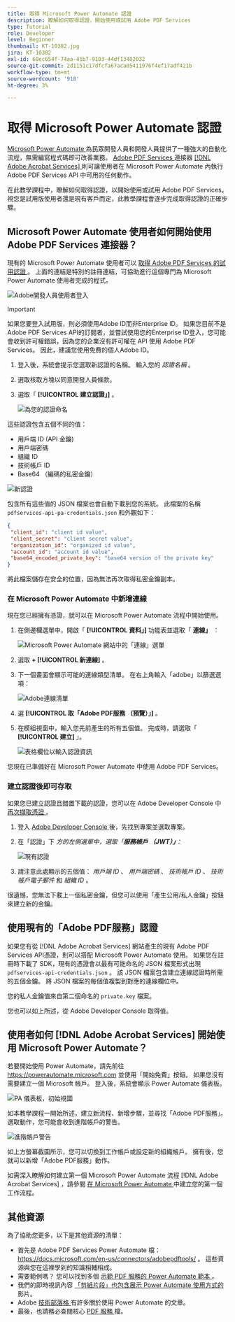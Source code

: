 ```yaml
---
title: 取得 Microsoft Power Automate 認證
description: 瞭解如何取得認證，開始使用或試用 Adobe PDF Services
type: Tutorial
role: Developer
level: Beginner
thumbnail: KT-10382.jpg
jira: KT-10382
exl-id: 68ec654f-74aa-41b7-9103-44df13402032
source-git-commit: 2d1151c17dfcfa67aca05411976f4ef17adf421b
workflow-type: tm+mt
source-wordcount: '918'
ht-degree: 3%

---
```


# 取得 Microsoft Power Automate 認證

[Microsoft Power Automate ](https://powerautomate.microsoft.com/) 為民眾開發人員和開發人員提供了一種強大的自動化流程，無需編寫程式碼即可改善業務。 [Adobe PDF Services ](https://us.flow.microsoft.com/en-us/connectors/shared_adobepdftools/adobe-pdf-services/) 連接器 [[!DNL Adobe Acrobat Services] ](https://developer.adobe.com/document-services) 則可讓使用者在 Microsoft Power Automate 內執行 Adobe PDF Services API 中可用的任何動作。

在此教學課程中，瞭解如何取得認證，以開始使用或試用 Adobe PDF Services。 視您是試用版使用者還是現有客戶而定，此教學課程會逐步完成取得認證的正確步驟。

## Microsoft Power Automate 使用者如何開始使用 Adobe PDF Services 連接器？

現有的 Microsoft Power Automate 使用者可以 [ 取得 Adobe PDF Services 的試用認證 ](https://www.adobe.com/go/powerautomate_getstarted_tw) 。 上面的連結是特別的註冊連結，可協助進行這個專門為 Microsoft Power Automate 使用者完成的程式。

![Adobe開發人員使用者登入](assets/credentials_1.png)


>[!IMPORTANT]
> 如果您要登入試用版，則必須使用Adobe ID而非Enterprise ID。 如果您目前不是 Adobe PDF Services API的訂閱者，並嘗試使用您的Enterprise ID登入，您可能會收到許可權錯誤，因為您的企業沒有許可權在 API 使用 Adobe PDF Services。 因此，建議您使用免費的個人Adobe ID。
>

1. 登入後，系統會提示您選取新認證的名稱。 輸入您的 *認證名稱* 。
1. 選取核取方塊以同意開發人員條款。
1. 選取「 **[!UICONTROL 建立認證」]** 。

   ![為您的認證命名](assets/credentials_2.png)

這些認證包含五個不同的值：

* 用戶端 ID (API 金鑰)
* 用戶端密碼
* 組織 ID
* 技術帳戶 ID
* Base64 （編碼的私密金鑰）

![新認證](assets/credentials_3.png)

包含所有這些值的 JSON 檔案也會自動下載到您的系統。 此檔案的名稱 `pdfservices-api-pa-credentials.json` 和外觀如下：

```json
{
 "client_id": "client id value",
 "client_secret": "client secret value",
 "organization_id": "organized id value",
 "account_id": "account id value",
 "base64_encoded_private_key": "base64 version of the private key"
}
```

將此檔案儲存在安全的位置，因為無法再次取得私密金鑰副本。

### 在 Microsoft Power Automate 中新增連線

現在您已經擁有憑證，就可以在 Microsoft Power Automate 流程中開始使用。

1. 在側邊欄選單中，開啟「 **[!UICONTROL 資料」]** 功能表並選取「 **連線」** ：

   ![Microsoft Power Automate 網站中的「連線」選單](assets/credentials_4.png)

1. 選取 **+ [!UICONTROL  新連線]** 。

1. 下一個畫面會顯示可能的連線類型清單。 在右上角輸入「adobe」以篩選選項：

   ![Adobe連線清單](assets/credentials_5.png)

1. 選 **[!UICONTROL 取「Adobe PDF服務 （預覽）」]** 。
1. 在模組視窗中，輸入您先前產生的所有五個值。 完成時，請選取「 **[!UICONTROL 建立]** 」。

   ![表格欄位以輸入認證資訊](assets/credentials_6.png)

您現在已準備好在 Microsoft Power Automate 中使用 Adobe PDF Services。

### 建立認證後即可存取

如果您已建立認證且錯置下載的認證，您可以在 Adobe Developer Console 中 [ 再次擷取憑證 ](https://developer.adobe.com/console) 。

1. 登入 [ Adobe Developer Console ](https://developer.adobe.com/console) 後，先找到專案並選取專案。
1. 在「認證」下 *方的左側選單中，選取「**服務帳戶 （JWT）」**：*

   ![現有認證](assets/credentials_7.png)

1. 請注意此處顯示的五個值： *用戶端 ID* 、 *用戶端密碼* 、 *技術帳戶 ID* 、 *技術帳戶電子郵件* 和 *組織 ID* 。

很遺憾，您無法下載上一個私密金鑰，但您可以使用「產生公用/私人金鑰」按鈕來建立新的金鑰。

## 使用現有的「Adobe PDF服務」認證

如果您有從 [!DNL Adobe Acrobat Services] 網站產生的現有 Adobe PDF Services API憑證，則可以搭配 Microsoft Power Automate 使用。 如果您在註冊時下載了 SDK，現有的憑證會以最有可能命名的 JSON 檔案形式出現 `pdfservices-api-credentials.json` 。 該 JSON 檔案包含建立連線認證時所需的五個金鑰。 將 JSON 檔案的每個值複製到對應的連線欄位中。

您的私人金鑰值來自第二個命名的 `private.key` 檔案。

您也可以如上所述，從 Adobe Developer Console 取得值。

## 使用者如何 [!DNL Adobe Acrobat Services] 開始使用 Microsoft Power Automate？

若要開始使用 Power Automate，請先前往 <https://powerautomate.microsoft.com> 並使用「開始免費」按鈕。 如果您沒有需要建立一個 Microsoft 帳戶。 登入後，系統會顯示 Power Automate 儀表板。

![PA 儀表板，初始視圖](assets/credentials_8.png)

如本教學課程一開始所述，建立新流程、新增步驟，並尋找「Adobe PDF服務」。 選取動作，您可能會收到進階帳戶的警告。

![進階帳戶警告](assets/credentials_9.png)

如上方螢幕截圖所示，您可以切換到工作帳戶或設定新的組織帳戶。 擁有後，您就可以新增「Adobe PDF服務」動作。

如需深入瞭解如何建立第一個 Microsoft Power Automate 流程 [!DNL Adobe Acrobat Services] ，請參閱 [ 在 Microsoft Power Automate ](https://experienceleague.adobe.com/docs/document-services/tutorials/pdfservices/create-workflow-power-automate.html) 中建立您的第一個工作流程。

## 其他資源

為了協助您更多，以下是其他資源的清單：

* 首先是 Adobe PDF Services Power Automate 檔： <https://docs.microsoft.com/en-us/connectors/adobepdftools/> 。 這些資源與您在這裡學到的知識相輔相成。
* 需要範例嗎？ 您可以找到多個 [ 示範 PDF 服務的 Power Automate 範本 ](https://powerautomate.microsoft.com/en-us/connectors/details/shared_adobepdftools/adobe-pdf-services/) 。
* 我們的即時視訊內容 [ 「剪紙片段」也包含展示 Power Automate 使用方式的 ](https://www.youtube.com/playlist?list=PLcVEYUqU7VRe4sT-Bf8flvRz1XXUyGmtF) 影片。
* Adobe [ 技術部落格 ](https://medium.com/adobetech/tagged/microsoft-power-automate) 有許多關於使用 Power Automate 的文章。
* 最後，也請務必查閱核心 [ PDF 服務 ](https://developer.adobe.com/document-services/docs/overview/) 檔。
